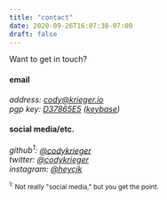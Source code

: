 ```yaml
---
title: "contact"
date: 2020-09-26T16:07:38-07:00
draft: false
---
```


Want to get in touch?

#### email

<address>
    <span class="label">address:</span> <a href="mailto:cody@krieger.io">cody@krieger.io</a><br />
    <span class="label">pgp key:</span> <a href="/pgp.txt" title="2C41 BDAB 1CCA 6C19 E9AA EA2B 7BB7 8ABD D378 65E5">D37865E5</a>
    (<a href="https://keybase.io/cjk">keybase</a>)
</address>

#### social media/etc.

<address>
    <span class="label">github<sup>1</sup>:</span> <a href="https://github.com/codykrieger">@codykrieger</a><br />
    <span class="label">twitter:</span> <a href="https://twitter.com/codykrieger">@codykrieger</a><br />
    <span class="label">instagram:</span> <a href="https://www.instagram.com/heycjk/">@heycjk</a>
</address>

<small class="deemphasized"><sup>1:</sup> Not really "social media," but you get the point.</small>
